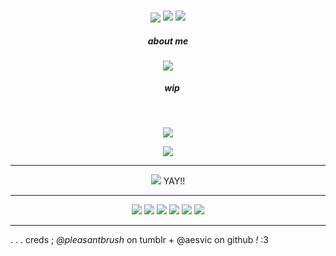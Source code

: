 <h3 align="center">
<img src="https://files.catbox.moe/whjlcl.png"
    
<p align="center">
<img src="https://files.catbox.moe/k79tl3.gif"/>
<img src="https://files.catbox.moe/d6qeks.gif"
</p>

<h5 align="center">
    about me
</h5>

<p align="center">
</p>
<p align="center">
<img src="https://files.catbox.moe/vb7whv.png"/>
</p>

<h5 align="center">
‎ ‎‎ ‎ ‎  wip
</h5>



‎ ‎‎ ‎ ‎ 
</h5>
<p align="center">
<img src="https://files.catbox.moe/qxnxtd.png"/>
</p>
<p align="center">
<img src="https://files.catbox.moe/s45cyy.png"/>
</p>


***
<p align="center">
<img src="https://files.catbox.moe/ecmow5.png"/> 
    YAY!! 


***
<p align="center">
<img src="https://64.media.tumblr.com/b3e57fc129aab192837e1be2288732a7/16fed5257cbfde37-93/s100x200/3bd634e1795e167794427e6ab58e7a8388a7147e.gifv"/> <img src="https://github.com/aesvic/aesvic/assets/144497121/28a10243-db1a-47af-81c0-a5cccc783cbd"/> <img src="https://files.catbox.moe/87egys.png"/> <img src="https://files.catbox.moe/jtmcey.png"/> <img src="https://files.catbox.moe/ijntco.gif"/> <img src="https://files.catbox.moe/kyr0xj.png"/>

</p>

***
. . . creds ; *@pleasantbrush* on tumblr + @aesvic on github *!* :3




